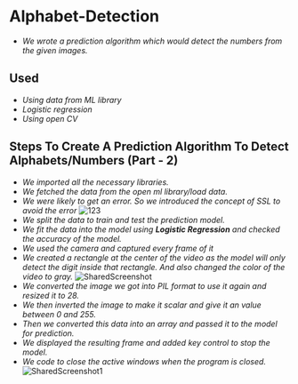 # Alphabet-Detection
 * *We wrote a prediction algorithm which would detect the numbers from the given images.*

## Used
 * *Using data from ML library*
 * *Logistic regression*
 * *Using open CV*

## Steps To Create A Prediction Algorithm To Detect Alphabets/Numbers (Part - 2)
 * *We imported all the necessary libraries.*
 * *We fetched the data from the open ml library/load data.*
 * *We were likely to get an error. So we introduced the concept of SSL to avoid the error*
 ![123](https://user-images.githubusercontent.com/74312429/144367467-37fba548-26f1-42e0-951e-7e42b8925a00.jpg)
 * *We split the data to train and test the prediction model.*
 * *We fit the data into the model using **Logistic Regression** and checked the accuracy of the model.*
 * *We used the camera and captured every frame of it*
 * *We created a rectangle at the center of the video as the model will only detect the digit inside that rectangle. And also changed the color of the video to gray.*
 ![SharedScreenshot](https://user-images.githubusercontent.com/74312429/144367364-c5db30cd-c7a3-4571-bec5-0c355d1ef4b6.jpg)
 * *We converted the image we got into PIL format to use it again and resized it to 28.*
 * *We then inverted the image to make it scalar and give it an value between 0 and 255.*
 * *Then we converted this data into an array and passed it to the model for prediction.*
 * *We displayed the resulting frame and added key control to stop the model.*
 * *We code to close the active windows when the program is closed.*
 ![SharedScreenshot1](https://user-images.githubusercontent.com/74312429/144367419-14504bc8-225a-40a0-ba0e-050ea6d6af10.jpg)
